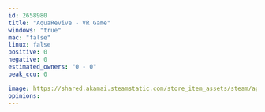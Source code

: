 ```yaml
---
id: 2658980
title: "AquaRevive - VR Game"
windows: "true"
mac: "false"
linux: false
positive: 0
negative: 0
estimated_owners: "0 - 0"
peak_ccu: 0

image: https://shared.akamai.steamstatic.com/store_item_assets/steam/apps/2658980/header.jpg?t=1704156521
opinions:
---
```

